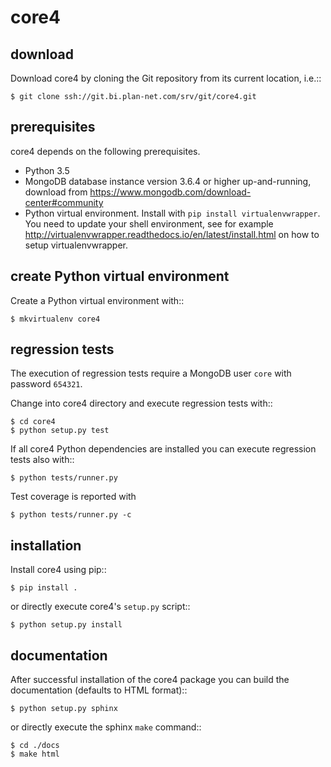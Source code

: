 core4
===== 

download
--------

Download core4 by cloning the Git repository from its current location, i.e.::

    $ git clone ssh://git.bi.plan-net.com/srv/git/core4.git


prerequisites 
-------------
core4 depends on the following prerequisites.


* Python 3.5
* MongoDB database instance version 3.6.4 or higher up-and-running, 
  download from https://www.mongodb.com/download-center#community
* Python virtual environment. Install with ``pip install virtualenvwrapper``. 
  You need to update your shell environment, see for example
  http://virtualenvwrapper.readthedocs.io/en/latest/install.html on how to
  setup virtualenvwrapper.


create Python virtual environment
---------------------------------

Create a Python virtual environment with::

    $ mkvirtualenv core4
    

regression tests
----------------

The execution of regression tests require a MongoDB user ``core`` with password
``654321``.

Change into core4 directory and execute regression tests with::

    $ cd core4
    $ python setup.py test

If all core4 Python dependencies are installed you can execute regression tests
also with::

    $ python tests/runner.py
    
Test coverage is reported with

    $ python tests/runner.py -c
    
    
installation
------------

Install core4 using pip::

    $ pip install .
    

or directly execute core4's ``setup.py`` script::

    $ python setup.py install


documentation
-------------

After successful installation of the core4 package you can build the
documentation (defaults to HTML format)::

    $ python setup.py sphinx
    
or directly execute the sphinx ``make`` command::

    $ cd ./docs
    $ make html
